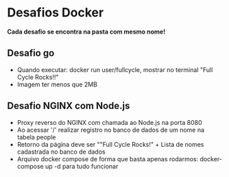 # Desafios Docker
<strong> Cada desafio se encontra na pasta com mesmo nome! </strong>

## Desafio go

* Quando executar: docker run user/fullcycle, mostrar no terminal "Full Cycle Rocks!!"
* Imagem ter menos que 2MB

## Desafio NGINX com Node.js

* Proxy reverso do NGINX com chamada ao Node.js na porta 8080
* Ao acessar '/' realizar registro no banco de dados de um nome na tabela people
* Retorno da página deve ser ""Full Cycle Rocks!" + Lista de nomes cadastrada no banco de dados
* Arquivo docker compose de forma que  basta apenas rodarmos: docker-compose up -d para tudo funcionar
